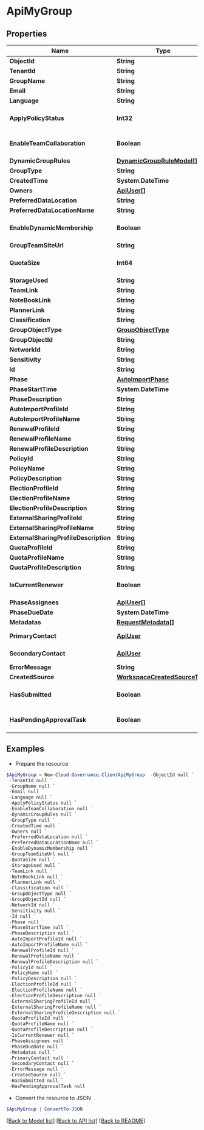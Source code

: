# ApiMyGroup
## Properties

Name | Type | Description | Notes
------------ | ------------- | ------------- | -------------
**ObjectId** | **String** |  | [optional] 
**TenantId** | **String** |  | [optional] 
**GroupName** | **String** |  | [optional] 
**Email** | **String** |  | [optional] 
**Language** | **String** |  | [optional] 
**ApplyPolicyStatus** | **Int32** |  | [optional] [default to 0]
**EnableTeamCollaboration** | **Boolean** |  | [optional] [default to $false]
**DynamicGroupRules** | [**DynamicGroupRuleModel[]**](DynamicGroupRuleModel.md) |  | [optional] 
**GroupType** | **String** |  | [optional] 
**CreatedTime** | **System.DateTime** |  | [optional] 
**Owners** | [**ApiUser[]**](ApiUser.md) |  | [optional] 
**PreferredDataLocation** | **String** |  | [optional] 
**PreferredDataLocationName** | **String** |  | [optional] 
**EnableDynamicMembership** | **Boolean** |  | [optional] [default to $false]
**GroupTeamSiteUrl** | **String** |  | [optional] 
**QuotaSize** | **Int64** |  | [optional] [default to 0]
**StorageUsed** | **String** |  | [optional] 
**TeamLink** | **String** |  | [optional] 
**NoteBookLink** | **String** |  | [optional] 
**PlannerLink** | **String** |  | [optional] 
**Classification** | **String** |  | [optional] 
**GroupObjectType** | [**GroupObjectType**](GroupObjectType.md) |  | [optional] 
**GroupObjectId** | **String** |  | [optional] 
**NetworkId** | **String** |  | [optional] 
**Sensitivity** | **String** |  | [optional] 
**Id** | **String** |  | [optional] 
**Phase** | [**AutoImportPhase**](AutoImportPhase.md) |  | [optional] 
**PhaseStartTime** | **System.DateTime** |  | [optional] 
**PhaseDescription** | **String** |  | [optional] 
**AutoImportProfileId** | **String** |  | [optional] 
**AutoImportProfileName** | **String** |  | [optional] 
**RenewalProfileId** | **String** |  | [optional] 
**RenewalProfileName** | **String** |  | [optional] 
**RenewalProfileDescription** | **String** |  | [optional] 
**PolicyId** | **String** |  | [optional] 
**PolicyName** | **String** |  | [optional] 
**PolicyDescription** | **String** |  | [optional] 
**ElectionProfileId** | **String** |  | [optional] 
**ElectionProfileName** | **String** |  | [optional] 
**ElectionProfileDescription** | **String** |  | [optional] 
**ExternalSharingProfileId** | **String** |  | [optional] 
**ExternalSharingProfileName** | **String** |  | [optional] 
**ExternalSharingProfileDescription** | **String** |  | [optional] 
**QuotaProfileId** | **String** |  | [optional] 
**QuotaProfileName** | **String** |  | [optional] 
**QuotaProfileDescription** | **String** |  | [optional] 
**IsCurrentRenewer** | **Boolean** |  | [optional] [default to $false]
**PhaseAssignees** | [**ApiUser[]**](ApiUser.md) |  | [optional] 
**PhaseDueDate** | **System.DateTime** |  | [optional] 
**Metadatas** | [**RequestMetadata[]**](RequestMetadata.md) |  | [optional] 
**PrimaryContact** | [**ApiUser**](ApiUser.md) | ApiUser model | [optional] 
**SecondaryContact** | [**ApiUser**](ApiUser.md) | ApiUser model | [optional] 
**ErrorMessage** | **String** |  | [optional] 
**CreatedSource** | [**WorkspaceCreatedSourceType**](WorkspaceCreatedSourceType.md) |  | [optional] 
**HasSubmitted** | **Boolean** |  | [optional] [default to $false]
**HasPendingApprovalTask** | **Boolean** |  | [optional] [default to $false]

## Examples

- Prepare the resource
```powershell
$ApiMyGroup = New-Cloud.Governance.ClientApiMyGroup  -ObjectId null `
 -TenantId null `
 -GroupName null `
 -Email null `
 -Language null `
 -ApplyPolicyStatus null `
 -EnableTeamCollaboration null `
 -DynamicGroupRules null `
 -GroupType null `
 -CreatedTime null `
 -Owners null `
 -PreferredDataLocation null `
 -PreferredDataLocationName null `
 -EnableDynamicMembership null `
 -GroupTeamSiteUrl null `
 -QuotaSize null `
 -StorageUsed null `
 -TeamLink null `
 -NoteBookLink null `
 -PlannerLink null `
 -Classification null `
 -GroupObjectType null `
 -GroupObjectId null `
 -NetworkId null `
 -Sensitivity null `
 -Id null `
 -Phase null `
 -PhaseStartTime null `
 -PhaseDescription null `
 -AutoImportProfileId null `
 -AutoImportProfileName null `
 -RenewalProfileId null `
 -RenewalProfileName null `
 -RenewalProfileDescription null `
 -PolicyId null `
 -PolicyName null `
 -PolicyDescription null `
 -ElectionProfileId null `
 -ElectionProfileName null `
 -ElectionProfileDescription null `
 -ExternalSharingProfileId null `
 -ExternalSharingProfileName null `
 -ExternalSharingProfileDescription null `
 -QuotaProfileId null `
 -QuotaProfileName null `
 -QuotaProfileDescription null `
 -IsCurrentRenewer null `
 -PhaseAssignees null `
 -PhaseDueDate null `
 -Metadatas null `
 -PrimaryContact null `
 -SecondaryContact null `
 -ErrorMessage null `
 -CreatedSource null `
 -HasSubmitted null `
 -HasPendingApprovalTask null
```

- Convert the resource to JSON
```powershell
$ApiMyGroup | ConvertTo-JSON
```

[[Back to Model list]](../README.md#documentation-for-models) [[Back to API list]](../README.md#documentation-for-api-endpoints) [[Back to README]](../README.md)

